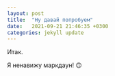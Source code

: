 ```yaml
---
layout: post
title:  "Ну давай попробуем"
date:   2021-09-21 21:46:35 +0300
categories: jekyll update
---
```


Итак.

Я ненавижу маркдаун! 🙃